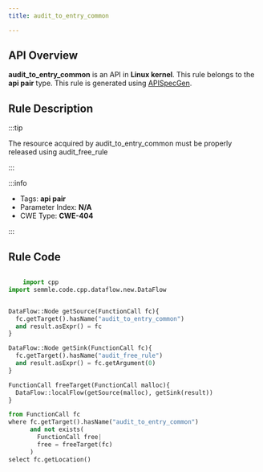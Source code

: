 ```yaml
---
title: audit_to_entry_common

---
```



## API Overview
**audit_to_entry_common** is an API in **Linux kernel**. This rule belongs to the **api pair** type. This rule is generated using [APISpecGen](../../tools/APISpecGen).
## Rule Description

:::tip

The resource acquired by audit_to_entry_common must be properly released using audit_free_rule

:::

:::info

- Tags: **api pair**
- Parameter Index: **N/A**
- CWE Type: **CWE-404**

:::

## Rule Code
```python

    import cpp
import semmle.code.cpp.dataflow.new.DataFlow


DataFlow::Node getSource(FunctionCall fc){
  fc.getTarget().hasName("audit_to_entry_common")
  and result.asExpr() = fc
}

DataFlow::Node getSink(FunctionCall fc){
  fc.getTarget().hasName("audit_free_rule")
  and result.asExpr() = fc.getArgument(0)
}

FunctionCall freeTarget(FunctionCall malloc){
  DataFlow::localFlow(getSource(malloc), getSink(result))
}

from FunctionCall fc
where fc.getTarget().hasName("audit_to_entry_common")
      and not exists(
        FunctionCall free| 
        free = freeTarget(fc)
      )
select fc.getLocation()

    
```